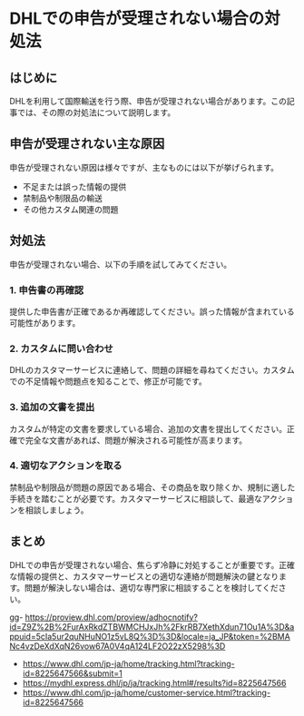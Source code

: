 # DHLでの申告が受理されない場合の対処法

## はじめに
DHLを利用して国際輸送を行う際、申告が受理されない場合があります。この記事では、その際の対処法について説明します。

## 申告が受理されない主な原因
申告が受理されない原因は様々ですが、主なものには以下が挙げられます。
- 不足または誤った情報の提供
- 禁制品や制限品の輸送
- その他カスタム関連の問題

## 対処法
申告が受理されない場合、以下の手順を試してみてください。

### 1. 申告書の再確認
提供した申告書が正確であるか再確認してください。誤った情報が含まれている可能性があります。

### 2. カスタムに問い合わせ
DHLのカスタマーサービスに連絡して、問題の詳細を尋ねてください。カスタムでの不足情報や問題点を知ることで、修正が可能です。

### 3. 追加の文書を提出
カスタムが特定の文書を要求している場合、追加の文書を提出してください。正確で完全な文書があれば、問題が解決される可能性が高まります。

### 4. 適切なアクションを取る
禁制品や制限品が問題の原因である場合、その商品を取り除くか、規制に適した手続きを踏むことが必要です。カスタマーサービスに相談して、最適なアクションを相談しましょう。

## まとめ
DHLでの申告が受理されない場合、焦らず冷静に対処することが重要です。正確な情報の提供と、カスタマーサービスとの適切な連絡が問題解決の鍵となります。問題が解決しない場合は、適切な専門家に相談することを検討してください。

gg- https://proview.dhl.com/proview/adhocnotify?id=Z9Z%2B%2FurAxRkdZTBWMCHJxJh%2FkrRB7XethXdun71Ou1A%3D&appuid=5cIa5ur2quNHuNO1z5vL8Q%3D%3D&locale=ja_JP&token=%2BMANc4vzDeXdXqN26vow67A0V4qA124LF2O22zX5298%3D
- https://www.dhl.com/jp-ja/home/tracking.html?tracking-id=8225647566&submit=1
- https://mydhl.express.dhl/jp/ja/tracking.html#/results?id=8225647566
- https://www.dhl.com/jp-ja/home/customer-service.html?tracking-id=8225647566